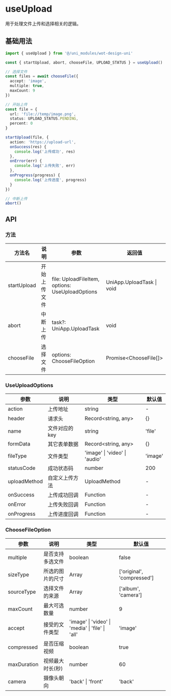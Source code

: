 # useUpload

用于处理文件上传和选择相关的逻辑。

## 基础用法

```ts
import { useUpload } from '@/uni_modules/wot-design-uni'

const { startUpload, abort, chooseFile, UPLOAD_STATUS } = useUpload()

// 选择文件
const files = await chooseFile({
  accept: 'image',
  multiple: true,
  maxCount: 9
})

// 开始上传
const file = {
  url: 'file://temp/image.png',
  status: UPLOAD_STATUS.PENDING,
  percent: 0
}

startUpload(file, {
  action: 'https://upload-url',
  onSuccess(res) {
    console.log('上传成功', res)
  },
  onError(err) {
    console.log('上传失败', err) 
  },
  onProgress(progress) {
    console.log('上传进度', progress)
  }
})

// 中断上传
abort()
```

## API

### 方法

| 方法名 | 说明 | 参数 | 返回值 |
|-------|------|------|--------|
| startUpload | 开始上传文件 | file: UploadFileItem, options: UseUploadOptions | UniApp.UploadTask \| void |
| abort | 中断上传 | task?: UniApp.UploadTask | void |
| chooseFile | 选择文件 | options: ChooseFileOption | Promise<ChooseFile[]> |

### UseUploadOptions

| 参数 | 说明 | 类型 | 默认值 |
|-----|------|------|--------|
| action | 上传地址 | string | - |
| header | 请求头 | Record<string, any> | {} |
| name | 文件对应的 key | string | 'file' |
| formData | 其它表单数据 | Record<string, any> | {} |
| fileType | 文件类型 | 'image' \| 'video' \| 'audio' | 'image' |
| statusCode | 成功状态码 | number | 200 |
| uploadMethod | 自定义上传方法 | UploadMethod | - |
| onSuccess | 上传成功回调 | Function | - |
| onError | 上传失败回调 | Function | - |
| onProgress | 上传进度回调 | Function | - |

### ChooseFileOption

| 参数 | 说明 | 类型 | 默认值 |
|-----|------|------|--------|
| multiple | 是否支持多选文件 | boolean | false |
| sizeType | 所选的图片的尺寸 | Array | ['original', 'compressed'] |
| sourceType | 选择文件的来源 | Array | ['album', 'camera'] |
| maxCount | 最大可选数量 | number | 9 |
| accept | 接受的文件类型 | 'image' \| 'video' \| 'media' \| 'file' \| 'all' | 'image' |
| compressed | 是否压缩视频 | boolean | true |
| maxDuration | 视频最大时长(秒) | number | 60 |
| camera | 摄像头朝向 | 'back' \| 'front' | 'back' |
